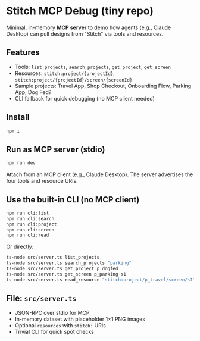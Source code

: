 # Stitch MCP Debug (tiny repo)

Minimal, in-memory **MCP server** to demo how agents (e.g., Claude Desktop) can pull designs from "Stitch" via tools and resources.

## Features
- Tools: `list_projects`, `search_projects`, `get_project`, `get_screen`
- Resources: `stitch:project/{projectId}`, `stitch:project/{projectId}/screen/{screenId}`
- Sample projects: Travel App, Shop Checkout, Onboarding Flow, Parking App, Dog Fed?
- CLI fallback for quick debugging (no MCP client needed)

## Install
```bash
npm i
```

## Run as MCP server (stdio)
```bash
npm run dev
```
Attach from an MCP client (e.g., Claude Desktop). The server advertises the four tools and resource URIs.

## Use the built-in CLI (no MCP client)
```bash
npm run cli:list
npm run cli:search
npm run cli:project
npm run cli:screen
npm run cli:read
```

Or directly:
```bash
ts-node src/server.ts list_projects
ts-node src/server.ts search_projects "parking"
ts-node src/server.ts get_project p_dogfed
ts-node src/server.ts get_screen p_parking s1
ts-node src/server.ts read_resource "stitch:project/p_travel/screen/s1"
```

## File: `src/server.ts`
- JSON-RPC over stdio for MCP
- In-memory dataset with placeholder 1×1 PNG images
- Optional `resources` with `stitch:` URIs
- Trivial CLI for quick spot checks
